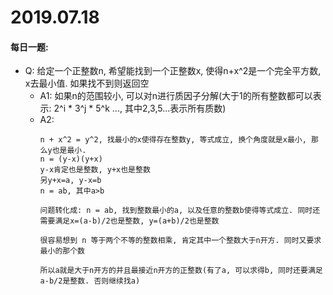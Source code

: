 # 2019.07.18

#### 每日一题:
- Q: 给定一个正整数n, 希望能找到一个正整数x, 使得n+x^2是一个完全平方数, x去最小值. 如果找不到则返回空
    - A1: 如果n的范围较小, 可以对n进行质因子分解(大于1的所有整数都可以表示: 2^i * 3^j * 5^k ..., 其中2,3,5...表示所有质数)
    - A2:
        ```
        n + x^2 = y^2, 找最小的x使得存在整数y, 等式成立, 换个角度就是x最小, 那么y也是最小.
        n = (y-x)(y+x)
        y-x肯定也是整数, y+x也是整数
        另y+x=a, y-x=b
        n = ab, 其中a>b
        
        问题转化成: n = ab, 找到整数最小的a, 以及任意的整数b使得等式成立. 同时还需要满足x=(a-b)/2也是整数, y=(a+b)/2也是整数
        
        很容易想到 n 等于两个不等的整数相乘, 肯定其中一个整数大于n开方. 同时又要求最小的那个数
        
        所以a就是大于n开方的并且最接近n开方的正整数(有了a, 可以求得b, 同时还要满足a-b/2是整数. 否则继续找a)
        ```
